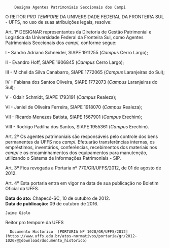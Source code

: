         Designa Agentes Patrimoniais Seccionais dos Campi  

O REITOR *PRO TEMPORE* DA UNIVERSIDADE FEDERAL DA FRONTEIRA SUL - UFFS, no uso de suas atribuições legais, resolve:

 Art. 1º DESIGNAR representantes da Diretoria de Gestão Patrimonial e Logística da Universidade Federal da Fronteira Sul, como Agentes Patrimoniais Seccionais dos *campi*, conforme segue:

 I - Sandro Adriano Schneider, SIAPE 1911255 (*Campus* Cerro Largo);

 II - Evandro Hoff, SIAPE 1906845 (*Campus* Cerro Largo);

 III - Michel da Silva Canabarro, SIAPE 1772065 (*Campus* Laranjeiras do Sul);

 IV - Fabiana dos Santos Oliveira, SIAPE 1772073 (*Campus* Laranjeiras do Sul);

 V - Odair Schmidt, SIAPE 1793191 (*Campus* Realeza);

 VI - Janiel de Oliveira Ferreira, SIAPE 1918070 (*Campus* Realeza);

 VII - Ricardo Menezes Batista, SIAPE 1567901 (*Campus* Erechim);

 VIII - Rodrigo Padilha dos Santos, SIAPE 1955361 (*Campus* Erechim).

  

 Art. 2º Os agentes patrimoniais são responsáveis pelo controle dos bens permanentes da UFFS nos *campi*. Efetuarão transferências internas, os empréstimos, inventários, conferências, recebimentos dos materiais nos *campi* e os encaminhamentos dos equipamentos para manutenção, utilizando o Sistema de Informações Patrimoniais - SIP.

 Art. 3º Fica revogada a Portaria nº 770/GR/UFFS/2012, de 01 de agosto de 2012.

 Art. 4º Esta portaria entra em vigor na data de sua publicação no Boletim Oficial da UFFS.

  

   **Data do ato:** Chapecó-SC, 10 de outubro de 2012.   
 **Data de publicação:**  09 de outubro de 2016. 

    Jaime Giolo    
 Reitor pro tempore da UFFS 

      Documento Histórico  [PORTARIA Nº 1020/GR/UFFS/2012](https://www.uffs.edu.br/atos-normativos/portaria/gr/2012-1020/@@download/documento_historico)     
      